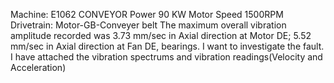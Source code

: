 Machine: E1062 CONVEYOR
Power 90 KW
Motor Speed 1500RPM
Drivetrain: Motor-GB-Conveyer belt
The maximum overall vibration amplitude recorded was 3.73 mm/sec in Axial direction at Motor DE; 5.52 mm/sec in Axial direction at Fan DE, bearings. I want to investigate the fault. I have attached the vibration spectrums and vibration readings(Velocity and Acceleration)